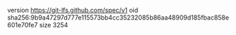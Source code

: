 version https://git-lfs.github.com/spec/v1
oid sha256:9b9a47297d777e115573bb4cc35232085b86aa48909d185fbac858e601e70fe7
size 3254
